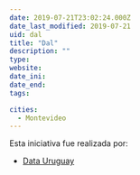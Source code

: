 ```yaml
---
date: 2019-07-21T23:02:24.000Z
date_last_modified: 2019-07-21
uid: dal
title: "Dal"
description: ""
type: 
website: 
date_ini: 
date_end: 
tags:

cities: 
  - Montevideo
---
```


Esta iniciativa fue realizada por:

- [Data Uruguay](/i/data-uruguay.html)
